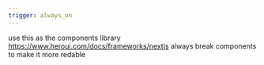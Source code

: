 ```yaml
---
trigger: always_on
---
```


use this as the components library https://www.heroui.com/docs/frameworks/nextjs
always break components to make it more redable